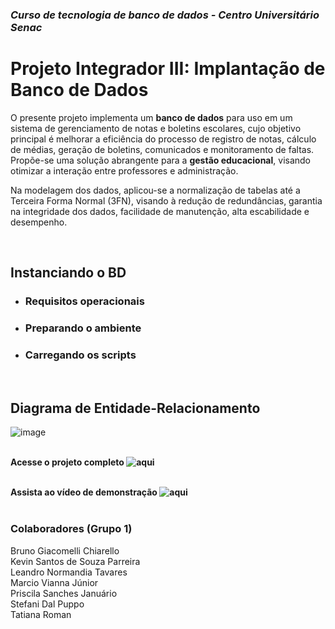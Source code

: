 ### _Curso de tecnologia de banco de dados - Centro Universitário Senac_
# Projeto Integrador III: Implantação de Banco de Dados
<p>O presente projeto implementa um <b>banco de dados</b> para uso em um sistema de gerenciamento de notas e boletins escolares, cujo objetivo principal é melhorar a eficiência do processo de registro de notas, cálculo de médias, geração de boletins, comunicados e monitoramento de faltas. Propõe-se uma solução abrangente para a <b>gestão educacional</b>, visando otimizar a interação entre professores e administração.</p>
<p>Na modelagem dos dados, aplicou-se a normalização de tabelas até a Terceira Forma Normal (3FN), visando à redução de redundâncias, garantia na integridade dos dados, facilidade de manutenção, alta escabilidade e desempenho.</p>  
<br>

## Instanciando o BD
- ### Requisitos operacionais
- ### Preparando o ambiente
- ### Carregando os scripts  
<br>

## Diagrama de Entidade-Relacionamento
![image](https://github.com/priscilasanches/ReadMePI/assets/90432175/da053af0-ded1-4440-9ed5-42e28a547fe1)  
<br>

**Acesse o projeto completo ![aqui](http://github.com/blablabla)**  
<br>

**Assista ao vídeo de demonstração ![aqui](http://github.com/blablabla)**  
<br>

### Colaboradores (Grupo 1)
Bruno Giacomelli Chiarello  
Kevin Santos de Souza Parreira  
Leandro Normandia Tavares  
Marcio Vianna Júnior  
Priscila Sanches Januário  
Stefani Dal Puppo  
Tatiana Roman  
